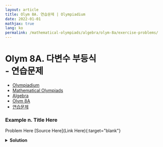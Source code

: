 ```yaml
---
layout: article
title: Olym 8A. 연습문제 | Olympiadium
date: 2022-01-01
mathjax: true
lang: ko
permalink: /mathematical-olympiads/algebra/olym-8a/exercise-problems/
---
```

# Olym 8A. 다변수 부등식 <br> <ssup> - 연습문제</ssup>

<ul class="breadcrumb">
	<li><a href="{{ site.homeurl }}">Olympiadium</a></li> 
	<li><a href="{{ site.homeurl }}mathematical-olympiads/">Mathematical Olympiads</a></li> 
	<li><a href="{{ site.homeurl }}mathematical-olympiads/algebra/">Algebra</a></li> 
	<li><a href="{{ site.homeurl }}mathematical-olympiads/algebra/olym-8a/">Olym 8A</a></li> 
	<li><a href="{{ site.homeurl }}mathematical-olympiads/algebra/olym-8a/exercise-problems/">연습문제</a></li>
</ul>

### Example n. Title Here
<skyblueboard> Problem Here </skyblueboard>
[Source Here](Link Here){:target="blank"}
<pinkborder><details>
<summary><b>Solution</b></summary>
Solution Here. 
</details></pinkborder>


